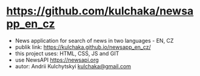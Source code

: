 # https://github.com/kulchaka/newsapp_en_cz

- News application for search of news in two languages - EN, CZ
- publik link: https://kulchaka.github.io/newsapp_en_cz/
- this project uses: HTML, CSS, JS and GIT
- use NewsAPI https://newsapi.org
- autor: Andrii Kulchytskyi <kulchaka@gmail.com>
